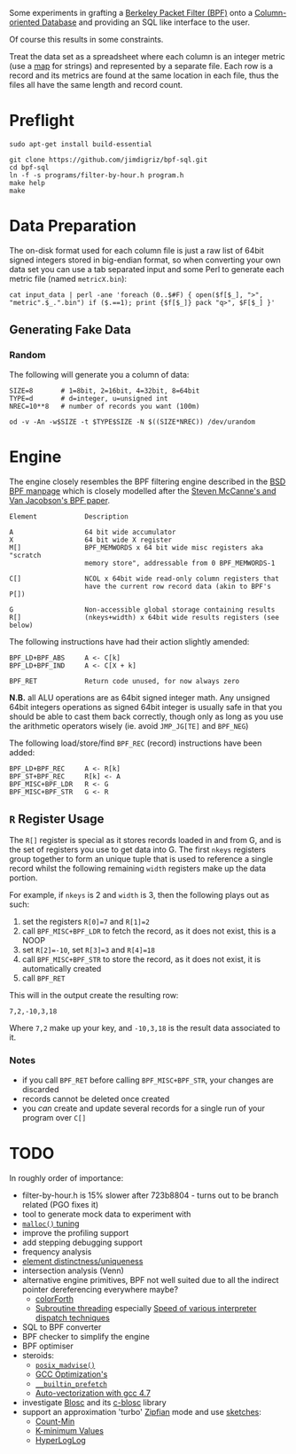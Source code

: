 Some experiments in grafting a [Berkeley Packet Filter (BPF)](http://en.wikipedia.org/wiki/Berkeley_Packet_Filter) onto a [Column-oriented Database](http://en.wikipedia.org/wiki/Column-oriented_DBMS) and providing an SQL like interface to the user.

Of course this results in some constraints.

Treat the data set as a spreadsheet where each column is an integer metric (use a [map](http://en.wikipedia.org/wiki/Associative_array) for strings) and represented by a separate file.  Each row is a record and its metrics are found at the same location in each file, thus the files all have the same length and record count.

# Preflight

    sudo apt-get install build-essential
    
    git clone https://github.com/jimdigriz/bpf-sql.git
    cd bpf-sql
    ln -f -s programs/filter-by-hour.h program.h
    make help
    make

# Data Preparation

The on-disk format used for each column file is just a raw list of 64bit signed integers stored in big-endian format, so when converting your own data set you can use a tab separated input and some Perl to generate each metric file (named `metricX.bin`):

    cat input_data | perl -ane 'foreach (0..$#F) { open($f[$_], ">", "metric".$_.".bin") if ($.==1); print {$f[$_]} pack "q>", $F[$_] }'

## Generating Fake Data

### Random

The following will generate you a column of data:

    SIZE=8       # 1=8bit, 2=16bit, 4=32bit, 8=64bit
    TYPE=d       # d=integer, u=unsigned int
    NREC=10**8   # number of records you want (100m)

    od -v -An -w$SIZE -t $TYPE$SIZE -N $((SIZE*NREC)) /dev/urandom

# Engine

The engine closely resembles the BPF filtering engine described in the [BSD BPF manpage](http://www.freebsd.org/cgi/man.cgi?bpf(4)) which is closely modelled after the [Steven McCanne's and Van Jacobson's BPF paper](http://usenix.org/publications/library/proceedings/sd93/mccanne.pdf).

    Element            Description
    
    A                  64 bit wide accumulator
    X                  64 bit wide X register
    M[]                BPF_MEMWORDS x 64 bit wide misc registers aka "scratch
                       memory store", addressable from 0 BPF_MEMWORDS-1
    
    C[]                NCOL x 64bit wide read-only column registers that
                       have the current row record data (akin to BPF's P[])
    
    G                  Non-accessible global storage containing results
    R[]                (nkeys+width) x 64bit wide results registers (see below)

The following instructions have had their action slightly amended:

    BPF_LD+BPF_ABS     A <- C[k]
    BPF_LD+BPF_IND     A <- C[X + k]
    
    BPF_RET            Return code unused, for now always zero

**N.B.** all ALU operations are as 64bit signed integer math.  Any unsigned 64bit integers operations as signed 64bit integer is usually safe in that you should be able to cast them back correctly, though only as long as you use the arithmetic operators wisely (ie. avoid `JMP_JG[TE]` and `BPF_NEG`)

The following load/store/find `BPF_REC` (record) instructions have been added:

    BPF_LD+BPF_REC     A <- R[k]
    BPF_ST+BPF_REC     R[k] <- A
    BPF_MISC+BPF_LDR   R <- G
    BPF_MISC+BPF_STR   G <- R

## `R` Register Usage

The `R[]` register is special as it stores records loaded in and from G, and is the set of registers you use to get data into G.  The first `nkeys` registers group together to form an unique tuple that is used to reference a single record whilst the following remaining `width` registers make up the data portion.

For example, if `nkeys` is 2 and `width` is 3, then the following plays out as such:

 1. set the registers `R[0]=7` and `R[1]=2`
 1. call `BPF_MISC+BPF_LDR` to fetch the record, as it does not exist, this is a NOOP
 1. set `R[2]=-10`, set `R[3]=3` and `R[4]=18`
 1. call `BPF_MISC+BPF_STR` to store the record, as it does not exist, it is automatically created
 1. call `BPF_RET`

This will in the output create the resulting row:

    7,2,-10,3,18

Where `7,2` make up your key, and `-10,3,18` is the result data associated to it.

### Notes

 * if you call `BPF_RET` before calling `BPF_MISC+BPF_STR`, your changes are discarded
 * records cannot be deleted once created
 * you *can* create and update several records for a single run of your program over `C[]`

# TODO

In roughly order of importance:

 * filter-by-hour.h is 15% slower after 723b8804 - turns out to be branch related (PGO fixes it)
 * tool to generate mock data to experiment with
 * [`malloc()` tuning](http://www.gnu.org/software/libc/manual/html_node/Malloc-Tunable-Parameters.html)
 * improve the profiling support
 * add stepping debugging support
 * frequency analysis
 * [element distinctness/uniqueness](http://en.wikipedia.org/wiki/Element_distinctness_problem)
 * intersection analysis (Venn)
 * alternative engine primitives, BPF not well suited due to all the indirect pointer dereferencing everywhere maybe?
     * [colorForth](http://www.colorforth.com/forth.html)
     * [Subroutine threading](http://www.cs.toronto.edu/~matz/dissertation/matzDissertation-latex2html/node7.html) especially [Speed of various interpreter dispatch techniques](http://www.complang.tuwien.ac.at/forth/threading/)
 * SQL to BPF converter
 * BPF checker to simplify the engine
 * BPF optimiser
 * steroids:
     * [`posix_madvise()`](http://www.freebsd.org/cgi/man.cgi?posix_madvise(2))
     * [GCC Optimization's](https://gcc.gnu.org/onlinedocs/gcc/Optimize-Options.html)
     * [`__builtin_prefetch`](https://gcc.gnu.org/onlinedocs/gcc-3.3.6/gcc/Other-Builtins.html#index-g_t_005f_005fbuiltin_005fprefetch-1861)
     * [Auto-vectorization with gcc 4.7](http://locklessinc.com/articles/vectorize/)
 * investigate [Blosc](http://www.blosc.org/) and its [c-blosc](https://github.com/Blosc/c-blosc) library
 * support an approximation 'turbo' [Zipfian](http://en.wikipedia.org/wiki/Zipf's_law) mode and use [sketches](http://en.wikipedia.org/wiki/Sketch_(mathematics)):
     * [Count-Min](https://sites.google.com/site/countminsketch/)
     * [K-minimum Values](http://research.neustar.biz/2012/07/09/sketch-of-the-day-k-minimum-values/)
     * [HyperLogLog](http://research.neustar.biz/2012/10/25/sketch-of-the-day-hyperloglog-cornerstone-of-a-big-data-infrastructure/)

